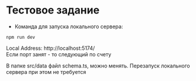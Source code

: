 # Тестовое задание

- Команда для запуска локального сервера:

```
npm run dev
```

Local Address:   http://localhost:5174/  
Если порт занят - то следующий по счету

В папке src/data файл schema.ts, можно менять. Перезапуск локального сервера при этом не требуется
